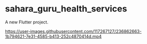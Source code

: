 # sahara_guru_health_services

A new Flutter project.

https://user-images.githubusercontent.com/117267127/236862663-1b794621-7e31-4585-b413-252c4870414d.mp4

